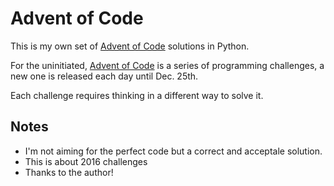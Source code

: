 Advent of Code
==============

This is my own set of  [Advent of Code](http://adventofcode.com/) solutions in
Python.

For the uninitiated, [Advent of Code](http://adventofcode.com/) is a series of
programming challenges, a new one is released each day until Dec. 25th.

Each challenge requires thinking in a different way to solve it.

Notes
-----

- I'm not aiming for the perfect code but a correct and acceptale solution.
- This is about 2016 challenges
- Thanks to the author!
